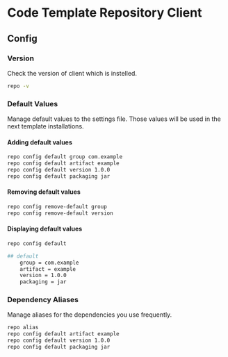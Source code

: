 # Code Template Repository Client

## Config

### Version
Check the version of client which is instelled.

```bash
repo -v
```

### Default Values
Manage default values to the settings file. Those values will be used in the next template installations.

#### Adding default values

```bash
repo config default group com.example
repo config default artifact example
repo config default version 1.0.0
repo config default packaging jar
```

#### Removing default values

```bash
repo config remove-default group
repo config remove-default version
```

#### Displaying default values

```bash
repo config default

## default
	group = com.example
	artifact = example
	version = 1.0.0
	packaging = jar
```

### Dependency Aliases
Manage aliases for the dependencies you use frequently.

```bash
repo alias 
repo config default artifact example
repo config default version 1.0.0
repo config default packaging jar
``` 

